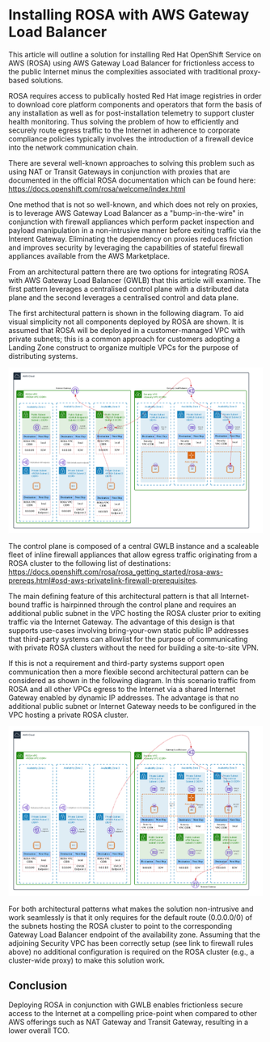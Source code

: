 # Installing ROSA with AWS Gateway Load Balancer

This article will outline a solution for installing Red Hat OpenShift Service on AWS (ROSA) using AWS Gateway Load Balancer for frictionless access to the public Internet minus the complexities associated with traditional proxy-based solutions.

ROSA requires access to publically hosted Red Hat image registries in order to download core platform components and operators that form the basis of any installation as well as for post-installation telemetry to support cluster health monitoring. Thus solving the problem of how to efficiently and securely route egress traffic to the Internet in adherence to corporate compliance policies typically involves the introduction of a firewall device into the network communication chain.

There are several well-known approaches to solving this problem such as using NAT or Transit Gateways in conjunction with proxies that are documented in the official ROSA documentation which can be found here: https://docs.openshift.com/rosa/welcome/index.html

One method that is not so well-known, and which does not rely on proxies, is to leverage AWS Gateway Load Balancer as a "bump-in-the-wire" in conjunction with firewall appliances which perform packet inspection and payload manipulation in a non-intrusive manner before exiting traffic via the Interent Gateway. Eliminating the dependency on proxies reduces friction and improves security by leveraging the capabilities of stateful firewall appliances available from the AWS Marketplace.

From an architectural pattern there are two options for integrating ROSA with AWS Gateway Load Balancer (GWLB) that this article will examine. The first pattern leverages a centralised control plane with a distributed data plane and the second leverages a centralised control and data plane.

The first architectural pattern is shown in the following diagram. To aid visual simplicity not all components deployed by ROSA are shown. It is assumed that ROSA will be deployed in a customer-managed VPC with private subnets; this is a common approach for customers adopting a Landing Zone construct to organize multiple VPCs for the purpose of distributing systems.

<img src=https://github.com/redhat-apac-stp/rosa-with-aws-gateway-load-balancer/blob/main/ROSA%20-%20AWS%20Gateway%20Load%20Balancer%20-%20A.png>

The control plane is composed of a central GWLB instance and a scaleable fleet of inline firewall appliances that allow egress traffic originating from a ROSA cluster to the following list of destinations: https://docs.openshift.com/rosa/rosa_getting_started/rosa-aws-prereqs.html#osd-aws-privatelink-firewall-prerequisites. 

The main defining feature of this architectural pattern is that all Internet-bound traffic is hairpinned through the control plane and requires an additional public subnet in the VPC hosting the ROSA cluster prior to exiting traffic via the Internet Gateway. The advantage of this design is that supports use-cases involving bring-your-own static public IP addresses that third-party systems can allowlist for the purpose of communicating with private ROSA clusters without the need for building a site-to-site VPN.

If this is not a requirement and third-party systems support open communication then a more flexible second architectural pattern can be considered as shown in the following diagram. In this scenario traffic from ROSA and all other VPCs egress to the Internet via a shared Internet Gateway enabled by dynamic IP addresses. The advantage is that no additional public subnet or Internet Gateway needs to be configured in the VPC hosting a private ROSA cluster.

<img src=https://github.com/redhat-apac-stp/rosa-with-aws-gateway-load-balancer/blob/main/ROSA%20-%20AWS%20Gateway%20Load%20Balancer%20-%20B.png>

For both architectural patterns what makes the solution non-intrusive and work seamlessly is that it only requires for the default route (0.0.0.0/0) of the subnets hosting the ROSA cluster to point to the corresponding Gateway Load Balancer endpoint of the availability zone. Assuming that the adjoining Security VPC has been correctly setup (see link to firewall rules above) no additional configuration is required on the ROSA cluster (e.g., a cluster-wide proxy) to make this solution work.

## Conclusion

Deploying ROSA in conjunction with GWLB enables frictionless secure access to the Internet at a compelling price-point when compared to other AWS offerings such as NAT Gateway and Transit Gateway, resulting in a lower overall TCO.
